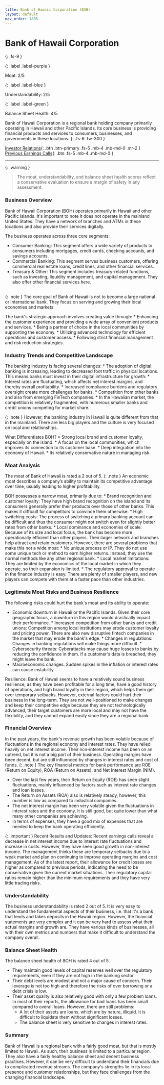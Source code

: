 ```yaml
---
title: Bank of Hawaii Corporation (BOH)
layout: default
nav_order: 1805
---
```


# Bank of Hawaii Corporation
{: .fs-9 }

{: .label .label-purple }

Moat: 2/5

{: .label .label-blue }

Understandability: 2/5

{: .label .label-green }

Balance Sheet Health: 4/5

Bank of Hawaii Corporation is a regional bank holding company primarily operating in Hawaii and other Pacific Islands. Its core business is providing financial products and services to consumers, businesses, and governments in these locations.
{: .fs-6 .fw-300 }

[Investor Relations](https://www.google.com/search?q=BOH+investor+relations){: .btn .btn-primary .fs-5 .mb-4 .mb-md-0 .mr-2 }
[Previous Earnings Calls](https://discountingcashflows.com/company/BOH/transcripts/){: .btn .fs-5 .mb-4 .mb-md-0 }

---

{: .warning }
>The moat, understandability, and balance sheet health scores reflect a conservative evaluation to ensure a margin of safety in any assessment.



### Business Overview

Bank of Hawaii Corporation (BOH) operates primarily in Hawaii and other Pacific Islands. It's important to note it does not operate in the mainland United States. They have a network of branches and ATMs in these locations and also provide their services digitally.

The business operates across three core segments:
*   Consumer Banking: This segment offers a wide variety of products to consumers including mortgages, credit cards, checking accounts, and savings accounts.
*   Commercial Banking: This segment serves business customers, offering commercial real estate loans, credit lines, and other financial services.
*   Treasury & Other: This segment includes treasury-related functions, such as investing, liquidity management, and capital management. They also offer other financial services here.
<br>
{: .note }
The core goal of Bank of Hawaii is not to become a large national or international bank. They focus on serving and growing their local economies and markets.

The bank's strategic approach involves creating value through:
    *   Enhancing the customer experience and providing a wide array of convenient products and services.
    *   Being a partner of choice in the local communities by supporting the economy.
    *   Utilizing advanced technology for efficient operations and customer access.
    *   Following strict financial management and risk reduction strategies.

### Industry Trends and Competitive Landscape

The banking industry is facing several changes:
    *   The adoption of digital banking is increasing, leading to decreased foot traffic in physical locations. This means banks must invest in their digital infrastructure for growth.
    *   Interest rates are fluctuating, which affects net interest margins, and thereby overall profitability.
    *   Increased compliance burdens and regulatory oversight create more challenges for banks.
    *   Competition from other banks and also from emerging FinTech companies.
    *   In the Hawaiian market, the competition is relatively fragmented, with numerous smaller banks and credit unions competing for market share.
   
{: .note }
However, the banking industry in Hawaii is quite different from that in the mainland. There are less big players and the culture is very focused on local and relationships.

What Differentiates BOH?
    *   Strong local brand and customer loyalty, especially on the island.
    *   A focus on the local communities, which improves its connection to its customer base.
    *   Deep integration into the economy of Hawaii.
    *   Its relatively conservative nature in managing risk.

### Moat Analysis

The moat of Bank of Hawaii is rated a 2 out of 5.
{: .note }
An economic moat describes a company’s ability to maintain its competitive advantage over time, usually leading to higher profitability.

BOH possesses a narrow moat, primarily due to:
    *   Brand recognition and customer loyalty: They have high brand recognition on the island and its consumers generally prefer their products over those of other banks. This makes it difficult for competitors to convince them otherwise.
    *   High switching costs: The process of switching a primary banking account can be difficult and thus the consumer might not switch even for slightly better rates from other banks.
    *   Local dominance and economies of scale: Because of its size and local focus, the bank has become more operationally efficient than other players. Their larger network and branches help attract and retain customers.
However, there are several problems that make this not a wide moat:
    *   No unique process or IP. They do not use some unique tech or method to earn higher returns. Instead, they use the normal methods like any other regional bank.
    *  Local market limitations: They are limited by the economics of the local market in which they operate, so their expansion is limited.
     * The regulatory approval to operate in the finance industry is easy. There are plenty of smaller players, and new players can compete with them at a faster pace than other industries. 

### Legitimate Moat Risks and Business Resilience

The following risks could hurt the bank's moat and its ability to operate:
   *  Economic downturn in Hawaii or the Pacific Islands. Given their core geographic focus, a downturn in this region would drastically impact their performance. 
    *  Increased competition from other banks and credit unions: Competition among local institutions may erode customer loyalty and pricing power. There are also new disruptive fintech companies in the market that may erode the bank's edge.
    *   Changes in regulations: Changes in banking regulations will make things more difficult.
    *    Cybersecurity threats: Cyberattacks may cause huge losses to banks by reducing the confidence in them. If a customer's data is breached, they might leave the bank. 
   * Macroeconomic changes: Sudden spikes in the inflation or interest rates can cause instability.

Resilience: Bank of Hawaii seems to have a relatively sound business resilience, as they have been profitable for a long time, have a good history of operations, and high brand loyalty in their region, which helps them get over temporary setbacks. However, external factors could hurt their business in the long-term. They are not well-positioned to make changes and keep their competitive edge because they are not technologically advanced, their target customers are more local and may not have the flexibility, and they cannot expand easily since they are a regional bank.

### Financial Overview
In the past years, the bank's revenue growth has been volatile because of fluctuations in the regional economy and interest rates. They have relied heavily on net interest income. Their non-interest income has been on an uptrend, but it is not a big part of their business. Operating margins have been decent, but are still influenced by changes in interest rates and cost of funds.
{: .note }
The key financial metrics for bank performance are ROE (Return on Equity), ROA (Return on Assets), and Net Interest Margin (NIM).
  *   Over the last few years, their Return on Equity (ROE) has seen slight fluctuations, mainly influenced by factors such as interest rate changes and loan losses.
  *   The Return on Assets (ROA) also is relatively steady, however, this number is low as compared to industrial companies.
 * The net interest margin has been very volatile given the fluctuations in interest rates and the economy. It is still good, but quite lower than what many other companies are achieving.
  *   In terms of expenses, they have a good mix of expenses that are needed to keep the bank operating efficiently.

{: .important }
Recent Results and Updates: Recent earnings calls reveal a decrease in net interest income due to interest rate fluctuations and increase in costs. However, they have seen good growth in non-interest income. The management thinks these are temporary setbacks due to a weak market and plan on continuing to improve operating margins and cost management. As of the latest report, their allowance for credit losses are higher as compared to previous periods, indicating the need to be conservative given the current market situations. Their regulatory capital ratios remain higher than the minimum requirements and they have very little trading risks.

### Understandability

The business understandability is rated 2 out of 5. It is very easy to understand the fundamental aspects of their business, i.e. that it's a bank that lends and takes deposits in the Hawaii region. However, the financial statements are very complex and it can be very hard to assess what their actual margins and growth are. They have various kinds of businesses, all with their own metrics and numbers that make it difficult to understand the company overall.

### Balance Sheet Health

The balance sheet health of BOH is rated 4 out of 5.
*   They maintain good levels of capital reserves well over the regulatory requirements, even if they are not high in the banking sector.
*   Their debt levels are modest and not a major cause of concern. Their leverage is not too high and therefore the risks of over borrowing or a debt crisis is low.
*   Their asset quality is also relatively good with only a few problem loans. In most of their reports, the allowance for bad loans has been small compared to overall loans.
However, there are still problems:
    *   A lot of their assets are loans, which are by nature, illiquid. It is difficult to liquidate them without significant losses.
    *   The balance sheet is very sensitive to changes in interest rates.

### Summary

Bank of Hawaii is a regional bank with a fairly good moat, but that is mostly limited to Hawaii. As such, their business is limited to a particular region. They also have a fairly healthy balance sheet and decent business practices. However, it can be very difficult to understand their financials due to complicated revenue streams.
The company's strengths lie in its local presence and customer relationships, but they face challenges from the changing financial landscape.